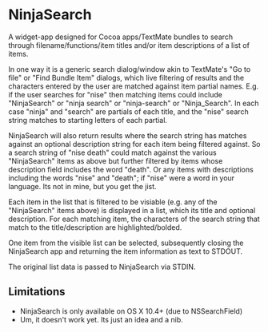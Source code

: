 # NinjaSearch

A widget-app designed for Cocoa apps/TextMate bundles to search through 
filename/functions/item titles and/or item descriptions of a list of items.

In one way it is a generic search dialog/window akin to TextMate's "Go to file" or 
"Find Bundle Item" dialogs, which live filtering of results and the characters 
entered by the user are matched against item partial names. E.g. if the user searches
for "nise" then matching items could include "NinjaSearch" or "ninja search" or 
"ninja-search" or "Ninja_Search". In each case "ninja" and "search" are partials
of each title, and the "nise" search string matches to starting letters of each partial.

NinjaSearch will also return results where the search string has matches against
an optional description string for each item being filtered against. So a search
string of "nise death" could match against the various "NinjaSearch" items as above
but further filtered by items whose description field includes the word "death". 
Or any items with descriptions including the words "nise" and "death"; if "nise" 
were a word in your language. Its not in mine, but you get the jist.

Each item in the list that is filtered to be visiable (e.g. any of the 
"NinjaSearch" items above) is displayed in a list, which its title and optional
description. For each matching item, the characters of the search string that match
to the title/description are highlighted/bolded.

One item from the visible list can be selected, subsequently closing the NinjaSearch
app and returning the item information as text to STDOUT.

The original list data is passed to NinjaSearch via STDIN.

## Limitations

* NinjaSearch is only available on OS X 10.4+ (due to NSSearchField)
* Um, it doesn't work yet. Its just an idea and a nib.

